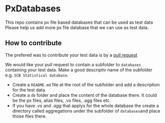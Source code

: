 # PxDatabases
This repo contains px file based databases that can be used as test data
Please help us add more px file database that we can use as test data. 

## How to contribute

The prefered was to contribute your test data is by a [pull request](https://docs.github.com/en/pull-requests/collaborating-with-pull-requests/proposing-changes-to-your-work-with-pull-requests/creating-a-pull-request)

We would like your pull request to contain a subfolder to `databases` containing your test data.
Make a good descriptiv name of the subfolder e.g. `SCB Statistical database`.
- Create a `README.md` file at the root of the subfolder and add a description for the test data.
- Create a `db` folder and place the content of the database there. It could be the px files, alias files, .vs files, .agg files etc.
- If you have *.vs* and *.agg* that applys for the whole database the create a directory called aggregations under the subfolder of `databases`and place those files there.
